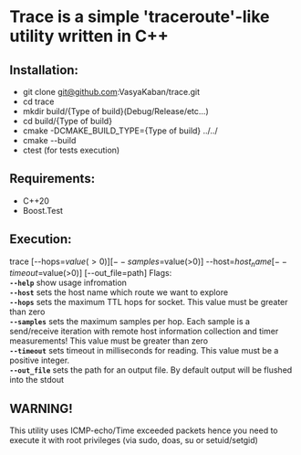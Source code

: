 # Trace is a simple 'traceroute'-like utility written in C++

## Installation: 
- git clone git@github.com:VasyaKaban/trace.git
- cd trace
- mkdir build/{Type of build}(Debug/Release/etc...)
- cd build/{Type of build}
- cmake -DCMAKE_BUILD_TYPE={Type of build} ../../
- cmake --build
- ctest (for tests execution)

## Requirements: 
- C++20
- Boost.Test

## Execution:  
  trace [--hops=$value(>0)] [--samples=$value(>0)] --host=$host_name [--timeout=$value(>0)] [--out_file=path]
  Flags:  
	**` --help `** show usage infromation  
  **` --host `** sets the host name which route we want to explore  
	**` --hops `** sets the maximum TTL hops for socket. This value must be greater than zero  
	**` --samples `** sets the maximum samples per hop. Each sample is a send/receive iteration with remote host information collection and timer measurements! This value must be greater than zero  
	**` --timeout `** sets timeout in milliseconds for reading. This value must be a positive integer.  
	**` --out_file `** sets the path for an output file. By default output will be flushed into the stdout  

 ## WARNING!
 This utility uses ICMP-echo/Time exceeded packets hence you need to execute it with root privileges (via sudo, doas, su or setuid/setgid)
 
